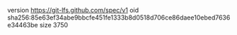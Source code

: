 version https://git-lfs.github.com/spec/v1
oid sha256:85e63ef34abe9bbcfe451fe1333b8d0518d706ce86daee10ebed7636e34463be
size 3750

